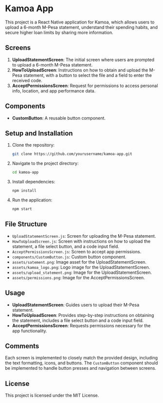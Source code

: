 # Kamoa App

This project is a React Native application for Kamoa, which allows users to upload a 6-month M-Pesa statement, understand their spending habits, and secure higher loan limits by sharing more information.

## Screens

1. **UploadStatementScreen**: The initial screen where users are prompted to upload a 6-month M-Pesa statement.
2. **HowToUploadScreen**: Instructions on how to obtain and upload the M-Pesa statement, with a button to select the file and a field to enter the received code.
3. **AcceptPermissionsScreen**: Request for permissions to access personal info, location, and app performance data.

## Components

- **CustomButton**: A reusable button component.

## Setup and Installation

1. Clone the repository:
    ```bash
    git clone https://github.com/yourusername/kamoa-app.git
    ```

2. Navigate to the project directory:
    ```bash
    cd kamoa-app
    ```

3. Install dependencies:
    ```bash
    npm install
    ```

4. Run the application:
    ```bash
    npm start
    ```

## File Structure

- `UploadStatementScreen.js`: Screen for uploading the M-Pesa statement.
- `HowToUploadScreen.js`: Screen with instructions on how to upload the statement, a file select button, and a code input field.
- `AcceptPermissionsScreen.js`: Screen to accept app permissions.
- `components/CustomButton.js`: Custom button component.
- `assets/satement.png`: Image asset for the UploadStatementScreen.
- `assets/kamoa_logo.png`: Logo image for the UploadStatementScreen.
- `assets/upload_statement.png`: Image for the UploadStatementScreen.
- `assets/permissions.png`: Image for the AcceptPermissionsScreen.

## Usage

- **UploadStatementScreen**: Guides users to upload their M-Pesa statement.
- **HowToUploadScreen**: Provides step-by-step instructions on obtaining the statement, includes a file select button and a code input field.
- **AcceptPermissionsScreen**: Requests permissions necessary for the app functionality.

## Comments

Each screen is implemented to closely match the provided design, including the text formatting, icons, and buttons. The `CustomButton` component should be implemented to handle button presses and navigation between screens.

## License

This project is licensed under the MIT License.

